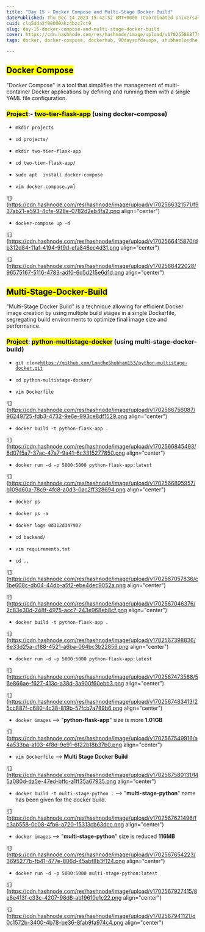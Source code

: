 ```yaml
---
title: "Day 15 - Docker Compose and Multi-Stage Docker Build"
datePublished: Thu Dec 14 2023 15:42:52 GMT+0000 (Coordinated Universal Time)
cuid: clq5dda2f00000akz4bzc7ct9
slug: day-15-docker-compose-and-multi-stage-docker-build
cover: https://cdn.hashnode.com/res/hashnode/image/upload/v1702558687784/83cde74c-76c5-4fd9-b698-fb26f239f60c.jpeg
tags: docker, docker-compose, dockerhub, 90daysofdevops, shubhamlondhe, trainwithshubham, multi-stage-docker-file, tws

---
```


## **<mark>Docker Compose</mark>**

"Docker Compose" is a tool that simplifies the management of multi-container Docker applications by defining and running them with a single YAML file configuration.

### **<mark>Project</mark>:- <mark>two-tier-flask-app</mark>** (using docker-compose)

* `mkdir projects`
    
* `cd projects/`
    
* `mkdir two-tier-flask-app`
    
* `cd two-tier-flask-app/`
    
* `sudo apt  install docker-compose`
    
* `vim docker-compose.yml`
    

![](https://cdn.hashnode.com/res/hashnode/image/upload/v1702566321571/f937ab21-e593-4cfe-928e-0782d2eb4fa2.png align="center")

* `docker-compose up -d`
    

![](https://cdn.hashnode.com/res/hashnode/image/upload/v1702566415870/db312d84-11af-4194-9f9d-efa846ec4d31.png align="center")

![](https://cdn.hashnode.com/res/hashnode/image/upload/v1702566422028/96575167-5116-4783-adf0-6d5d215e6d1d.png align="center")

## **<mark>Multi-Stage-Docker-Build</mark>**

"Multi-Stage Docker Build" is a technique allowing for efficient Docker image creation by using multiple build stages in a single Dockerfile, segregating build environments to optimize final image size and performance.

### **<mark>Project</mark>: <mark>python-multistage-docker</mark>** (using multi-stage-docker-build)

* `git clone`[`https://github.com/LondheShubham153/python-multistage-docker.git`](https://github.com/LondheShubham153/python-multistage-docker.git)
    
* `cd python-multistage-docker/`
    
* `vim Dockerfile`
    

![](https://cdn.hashnode.com/res/hashnode/image/upload/v1702566756087/96249725-fdb3-4732-9e6e-993ce8df1529.png align="center")

* `docker build -t python-flask-app .`
    

![](https://cdn.hashnode.com/res/hashnode/image/upload/v1702566845493/8d07f5a7-37ac-47a7-9a41-6c3315277850.png align="center")

* `docker run -d -p 5000:5000 python-flask-app:latest`
    

![](https://cdn.hashnode.com/res/hashnode/image/upload/v1702566895957/b109d60a-78c9-4fc8-a0d3-0ac2ff328694.png align="center")

* `docker ps`
    
* `docker ps -a`
    
* `docker logs 0d312d347902`
    
* `cd backend/`
    
* `vim requirements.txt`
    
* `cd ..`
    

![](https://cdn.hashnode.com/res/hashnode/image/upload/v1702567057836/c1be608c-db04-44db-a5f2-ebe4dec9052a.png align="center")

![](https://cdn.hashnode.com/res/hashnode/image/upload/v1702567046376/2c83e30d-248f-4975-acc7-243e968eb8cf.png align="center")

* `docker build -t python-flask-app .`
    

![](https://cdn.hashnode.com/res/hashnode/image/upload/v1702567398836/8e33d25a-c188-4521-a6ba-064bc3b22856.png align="center")

* `docker run -d -p 5000:5000 python-flask-app:latest`
    

![](https://cdn.hashnode.com/res/hashnode/image/upload/v1702567473588/56e866ae-f627-413c-a38d-3a900f60ebb3.png align="center")

![](https://cdn.hashnode.com/res/hashnode/image/upload/v1702567483413/25cc887f-c680-4c38-819b-57fcb7a789b6.png align="center")

* `docker images` --&gt; "**python-flask-app**" size is more **1.01GB**
    

![](https://cdn.hashnode.com/res/hashnode/image/upload/v1702567549916/a4a533ba-a103-4f8d-9e91-6f22b18b37b0.png align="center")

* `vim Dockerfile` --&gt; **Multi Stage Docker Build**
    

![](https://cdn.hashnode.com/res/hashnode/image/upload/v1702567580131/f45a080d-da5e-47ed-bffc-a1ff35a67935.png align="center")

* `docker build -t multi-stage-python .` --&gt; "**multi-stage-python**" name has been given for the docker build.
    

![](https://cdn.hashnode.com/res/hashnode/image/upload/v1702567621496/fc3ab558-0c08-4fb6-a720-15313cb63dcc.png align="center")

* `docker images` --&gt; "**multi-stage-python**" size is reduced **116MB**
    

![](https://cdn.hashnode.com/res/hashnode/image/upload/v1702567654223/3695277b-fb41-477e-806d-45abf8b3f124.png align="center")

* `docker run -d -p 5000:5000 multi-stage-python:latest`
    

![](https://cdn.hashnode.com/res/hashnode/image/upload/v1702567927415/8e8e413f-c33c-4207-98d8-ab19610e1c22.png align="center")

![](https://cdn.hashnode.com/res/hashnode/image/upload/v1702567941121/d0c1572b-3400-4b78-be36-8fab9fa974c4.png align="center")